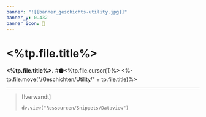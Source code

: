 ```yaml
---
banner: "![[banner_geschichts-utility.jpg]]"
banner_y: 0.432
banner_icon: 🎐
---
```


# <%tp.file.title%>

**<%tp.file.title%>.** #⚫<%tp.file.cursor(1)%>
<%-tp.file.move("/Geschichten/Utility/" + tp.file.title)%>

---

> [!verwandt]
> ```dataviewjs
> dv.view("Ressourcen/Snippets/Dataview")
> ```